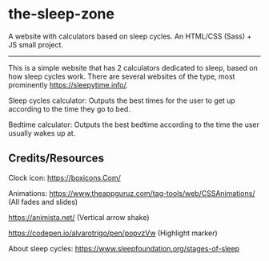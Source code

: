 # the-sleep-zone
A website with calculators based on sleep cycles. An HTML/CSS (Sass) + JS small project.
_____________________________________________________________________

This is a simple website that has 2 calculators dedicated to sleep, based on how sleep cycles work. There are several websites of the type, most prominently https://sleepytime.info/.  

Sleep cycles calculator:
Outputs the best times for the user to get up according to the time they go to bed.

Bedtime calculator:
Outputs the best bedtime according to the time the user usually wakes up at.

## Credits/Resources

Clock icon:
https://boxicons.Com/


Animations:
https://www.theappguruz.com/tag-tools/web/CSSAnimations/ (All fades and slides)

https://animista.net/ (Vertical arrow shake)

https://codepen.io/alvarotrigo/pen/popvzVw (Highlight marker)


About sleep cycles:
https://www.sleepfoundation.org/stages-of-sleep
